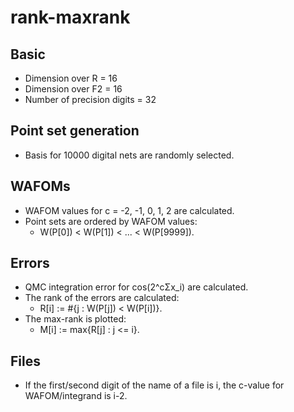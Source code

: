 # rank-maxrank

## Basic

* Dimension over R = 16
* Dimension over F2 = 16
* Number of precision digits = 32

## Point set generation

* Basis for 10000 digital nets are randomly selected.

## WAFOMs

* WAFOM values for c = -2, -1, 0, 1, 2 are calculated.
* Point sets are ordered by WAFOM values:
   * W(P[0]) < W(P[1]) < ... < W(P[9999]).

## Errors

* QMC integration error for cos(2^cΣx_i) are calculated.
* The rank of the errors are calculated:
    * R[i] := #{j : W(P[j]) < W(P[i])}.
* The max-rank is plotted:
    * M[i] := max{R[j] : j <= i}.

## Files

* If the first/second digit of the name of a file is i, the c-value for WAFOM/integrand is i-2.
